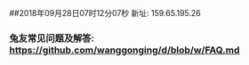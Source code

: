 ##2018年09月28日07时12分07秒 新址: 159.65.195.26
### 兔友常见问题及解答: https://github.com/wanggonging/d/blob/w/FAQ.md

